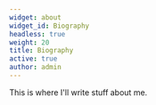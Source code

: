 ```yaml
---
widget: about
widget_id: Biography
headless: true
weight: 20
title: Biography
active: true
author: admin
---
```

This is where I'll write stuff about me.